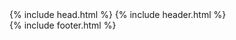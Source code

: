 ---
---
<!DOCTYPE html>
<html>
	<head>
		{% include head.html %}
		<meta name="robots" content="index, follow">
	</head>
	<body>
		{% include header.html %}
		<div class="apidoc inner__content fixed-content">
			<div class="container main">
				<redoc suppress-warnings spec-url='geolocation.yaml'></redoc>
				<script src="https://rebilly.github.io/ReDoc/releases/v1.19.1/redoc.min.js"> </script>
			</div>
		</div>
		{% include footer.html %}
	</body>
</html>
